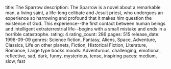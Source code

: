 title: The Sparrow
description: The Sparrow is a novel about a remarkable man, a living saint, a life-long celibate and Jesuit priest, who undergoes an experience so harrowing and profound that it makes him question the existence of God. This experience--the first contact between human beings and intelligent extraterrestrial life--begins with a small mistake and ends in a horrible catastrophe.
rating: 4
rating_count: 286
pages: 515
release_date: 1996-09-09
genres: Science fiction, Fantasy, Aliens, Space, Adventure, Classics, Life on other planets, Fiction, Historical Fiction, Literature, Romance, Large type books
moods: Adventurous, challenging, emotional, reflective, sad, dark, funny, mysterious, tense, inspiring
paces: medium, slow, fast
